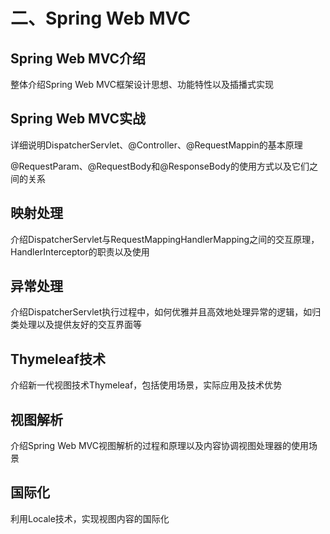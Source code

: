 # 二、Spring Web MVC

## Spring Web MVC介绍

整体介绍Spring Web MVC框架设计思想、功能特性以及插播式实现

## Spring Web MVC实战

详细说明DispatcherServlet、@Controller、@RequestMappin的基本原理

@RequestParam、@RequestBody和@ResponseBody的使用方式以及它们之间的关系

## 映射处理

介绍DispatcherServlet与RequestMappingHandlerMapping之间的交互原理，HandlerInterceptor的职责以及使用

## 异常处理

介绍DispatcherServlet执行过程中，如何优雅并且高效地处理异常的逻辑，如归类处理以及提供友好的交互界面等

## Thymeleaf技术

介绍新一代视图技术Thymeleaf，包括使用场景，实际应用及技术优势

## 视图解析

介绍Spring Web MVC视图解析的过程和原理以及内容协调视图处理器的使用场景

## 国际化

利用Locale技术，实现视图内容的国际化



